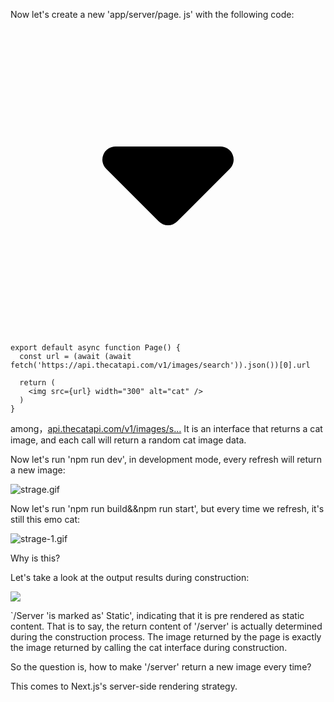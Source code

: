 Now let's create a new 'app/server/page. js' with the following code:

<pre><div class="code-block-extension-header"><div class="code-block-extension-headerLeft"><div class="code-block-extension-foldBtn"><svg xmlns="http://www.w3.org/2000/svg" viewBox="0 0 24 24"><path d="M16.924 9.617A1 1 0 0 0 16 9H8a1 1 0 0 0-.707 1.707l4 4a1 1 0 0 0 1.414 0l4-4a1 1 0 0 0 .217-1.09z" data-name="Down"></path></svg></div></div><div class="code-block-extension-headerRight"></div></div><code class="hljs language-javascript code-block-extension-codeShowNum"><span class="code-block-extension-codeLine" data-line-num="1">export default async function Page() {</span>
<span class="code-block-extension-codeLine" data-line-num="2">  const url = (await (await fetch(&#39;https://api.thecatapi.com/v1/images/search&#39;)).json())[0].url</span>
<span class="code-block-extension-codeLine" data-line-num="3"></span>
<span class="code-block-extension-codeLine" data-line-num="4">  return (</span>
<span class="code-block-extension-codeLine" data-line-num="5">    <span class="xml">&lt;img src={url} width=&#34;300&#34; alt=&#34;cat&#34; /&gt;</span></span>
<span class="code-block-extension-codeLine" data-line-num="6">  )</span>
<span class="code-block-extension-codeLine" data-line-num="7">}</span>
</code></pre>

among，[api.thecatapi.com/v1/images/s…](https://link.juejin.cn/?target=https%3A%2F%2Fapi.thecatapi.com%2Fv1%2Fimages%2Fsearch "https://api.thecatapi.com/v1/images/search") It is an interface that returns a cat image, and each call will return a random cat image data.

Now let's run 'npm run dev', in development mode, every refresh will return a new image:

![strage.gif](https://p3-juejin.byteimg.com/tos-cn-i-k3u1fbpfcp/7fba1c5eb0f7454ab5b312ec673efa81~tplv-k3u1fbpfcp-jj-mark:3024:0:0:0:q75.awebp#?w=595&h=336&s=257512&e=gif&f=44&b=f8f4f3)

Now let's run 'npm run build&&npm run start', but every time we refresh, it's still this emo cat:

![strage-1.gif](https://p3-juejin.byteimg.com/tos-cn-i-k3u1fbpfcp/c5c24ed8d2c34d3792833ca6d874162c~tplv-k3u1fbpfcp-jj-mark:3024:0:0:0:q75.awebp#?w=595&h=336&s=99356&e=gif&f=42&b=fefefe)

Why is this?

Let's take a look at the output results during construction:

![](https://p3-juejin.byteimg.com/tos-cn-i-k3u1fbpfcp/37a2df3490d44761857bf0c83999db0c~tplv-k3u1fbpfcp-jj-mark:3024:0:0:0:q75.awebp#?w=922&h=424&s=280422&e=png&b=070212)

`/Server 'is marked as' Static', indicating that it is pre rendered as static content. That is to say, the return content of '/server' is actually determined during the construction process. The image returned by the page is exactly the image returned by calling the cat interface during construction.

So the question is, how to make '/server' return a new image every time?

This comes to Next.js's server-side rendering strategy.
